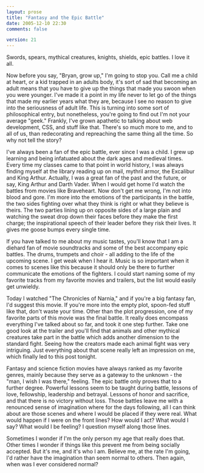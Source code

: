 ```yaml
---
layout: prose
title: "Fantasy and the Epic Battle"
date: 2005-12-10 22:30
comments: false

version: 21
---
```


Swords, spears, mythical creatures, knights, shields, epic battles. I love it all.

Now before you say, "Bryan, grow up," I'm going to stop you. Call me a child at heart, or a kid trapped in an adults body, it's sort of sad that becoming an adult means that you have to give up the things that made you swoon when you were younger. I've made it a point in my life never to let go of the things that made my earlier years what they are, because I see no reason to give into the seriousness of adult life. This is turning into some sort of philosophical entry, but nonetheless, you're going to find out I'm not your average "geek." Frankly, I've grown apathetic to talking about web development, CSS, and stuff like that. There's so much more to me, and to all of us, than redecorating and repreaching the same thing all the time. So why not tell the story?

I've always been a fan of the epic battle, ever since I was a child. I grew up learning and being infatuated about the dark ages and medieval times. Every time my classes came to that point in world history, I was always finding myself at the library reading up on mail, mythril armor, the Excalibur and King Arthur. Actually, I was a great fan of the past and the future, or say, King Arthur and Darth Vader. When I would get home I'd watch the battles from movies like Braveheart. Now don't get me wrong, I'm not into blood and gore. I'm more into the emotions of the participants in the battle, the two sides fighting over what they think is right or what they believe is theirs. The two parties lining up on opposite sides of a large plain and watching the sweat drop down their faces before they make the first charge; the inspirational speech of their leader before they risk their lives. It gives me goose bumps every single time.

If you have talked to me about my music tastes, you'll know that I am a diehard fan of movie soundtracks and some of the best accompany epic battles. The drums, trumpets and choir - all adding to the life of the upcoming scene. I get weak when I hear it. Music is so important when it comes to scenes like this because it should only be there to further communicate the emotions of the fighters. I could start naming some of my favorite tracks from my favorite movies and trailers, but the list would easily get unwieldy.

Today I watched "The Chronicles of Narnia," and if you're a big fantasy fan, I'd suggest this movie. If you're more into the empty plot, spoon-fed stuff like that, don't waste your time. Other than the plot progression, one of my favorite parts of this movie was the final battle. It really does encompass everything I've talked about so far, and took it one step further. Take one good look at the trailer and you'll find that animals and other mythical creatures take part in the battle which adds another dimension to the standard fight. Seeing how the creators made each animal fight was very intriguing. Just everything about that scene really left an impression on me, which finally led to this post tonight.

Fantasy and science fiction movies have always ranked as my favorite genres, mainly because they serve as a gateway to the unknown - the "man, I wish I was there," feeling. The epic battle only proves that to a further degree. Powerful lessons seem to be taught during battle, lessons of love, fellowship, leadership and betrayal. Lessons of honor and sacrifice, and that there is no victory without loss. Those battles leave me with a renounced sense of imagination where for the days following, all I can think about are those scenes and where I would be placed if they were real. What would happen if I were on the front lines? How would I act? What would I say? What would I be feeling? I question myself along those lines.

Sometimes I wonder if I'm the only person my age that really does that. Other times I wonder if things like this prevent me from being socially accepted. But it's me, and it's who I am. Believe me, at the rate I'm going, I'd rather have the imagination than seem normal to others. Then again, when was I ever considered normal?
